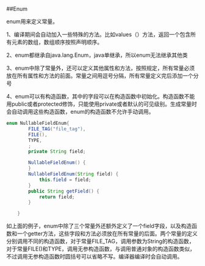##Enum

enum用来定义常量。

1、编译期间会自动加入一些特殊的方法。比如values（）方法，返回一个包含所有元素的数组，数组顺序按照声明顺序。

2、enum都继承自java.lang.Enum，java单继承，所以enum无法继承其他类

3、enum中除了常量外，还可以定义其他属性和方法，按照规定，所有常量必须放在所有属性和方法的前面。常量之间用逗号分隔，所有常量定义完后添加一个分号

4、enum可以有构造函数，其中的字段可以在构造函数中初始化。构造函数不能用public或者protected修饰，只能使用private或者默认的可见级别。生成常量时会自动调用这些构造函数，enum的构造函数不允许手动调用。

```java
enum NullableFieldEnum{
        FILE_TAG("file_tag"),
    	FILE(),
        TYPE,
        ;
        private String field;

        NullableFieldEnum() {
        }
        NullableFieldEnum(String field) {
            this.field = field;
        }
        public String getField() {
            return field;
        }

    }
```

如上面的例子，enum中除了三个常量外还额外定义了一个field字段，以及构造函数和一个getter方法，这些字段和方法必须放在所有常量的后面。两个常量的定义分别调用不同的构造函数，对于常量FILE_TAG，调用参数为String的构造函数，对于常量FILE()和TYPE，调用无参构造函数，与调用普通对象的构造函数类似，不过调用无参构造函数时圆括号可以省略不写。编译器编译时会自动调用。